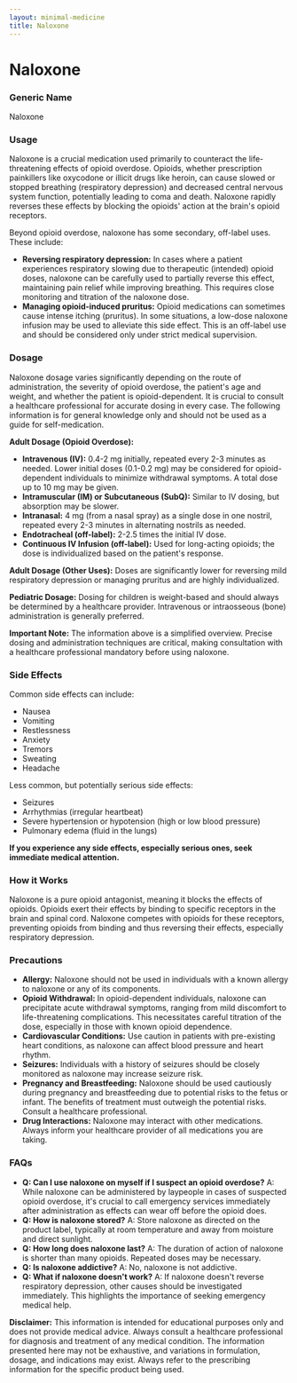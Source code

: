 ```yaml
---
layout: minimal-medicine
title: Naloxone
---
```


# Naloxone
### Generic Name
Naloxone

### Usage

Naloxone is a crucial medication used primarily to counteract the life-threatening effects of opioid overdose.  Opioids, whether prescription painkillers like oxycodone or illicit drugs like heroin, can cause slowed or stopped breathing (respiratory depression) and decreased central nervous system function, potentially leading to coma and death. Naloxone rapidly reverses these effects by blocking the opioids' action at the brain's opioid receptors.

Beyond opioid overdose, naloxone has some secondary, off-label uses. These include:

* **Reversing respiratory depression:** In cases where a patient experiences respiratory slowing due to therapeutic (intended) opioid doses, naloxone can be carefully used to partially reverse this effect, maintaining pain relief while improving breathing.  This requires close monitoring and titration of the naloxone dose.
* **Managing opioid-induced pruritus:**  Opioid medications can sometimes cause intense itching (pruritus).  In some situations, a low-dose naloxone infusion may be used to alleviate this side effect.  This is an off-label use and should be considered only under strict medical supervision.


### Dosage

Naloxone dosage varies significantly depending on the route of administration, the severity of opioid overdose, the patient's age and weight, and whether the patient is opioid-dependent.  It is crucial to consult a healthcare professional for accurate dosing in every case.  The following information is for general knowledge only and should not be used as a guide for self-medication.

**Adult Dosage (Opioid Overdose):**

* **Intravenous (IV):** 0.4-2 mg initially, repeated every 2-3 minutes as needed. Lower initial doses (0.1-0.2 mg) may be considered for opioid-dependent individuals to minimize withdrawal symptoms.  A total dose up to 10 mg may be given.
* **Intramuscular (IM) or Subcutaneous (SubQ):**  Similar to IV dosing, but absorption may be slower.
* **Intranasal:** 4 mg (from a nasal spray) as a single dose in one nostril, repeated every 2-3 minutes in alternating nostrils as needed.
* **Endotracheal (off-label):** 2-2.5 times the initial IV dose.
* **Continuous IV Infusion (off-label):**  Used for long-acting opioids; the dose is individualized based on the patient's response.

**Adult Dosage (Other Uses):**  Doses are significantly lower for reversing mild respiratory depression or managing pruritus and are highly individualized.

**Pediatric Dosage:** Dosing for children is weight-based and should always be determined by a healthcare provider.  Intravenous or intraosseous (bone) administration is generally preferred.

**Important Note:** The information above is a simplified overview.  Precise dosing and administration techniques are critical, making consultation with a healthcare professional mandatory before using naloxone.


### Side Effects

Common side effects can include:

* Nausea
* Vomiting
* Restlessness
* Anxiety
* Tremors
* Sweating
* Headache

Less common, but potentially serious side effects:

* Seizures
* Arrhythmias (irregular heartbeat)
* Severe hypertension or hypotension (high or low blood pressure)
* Pulmonary edema (fluid in the lungs)

**If you experience any side effects, especially serious ones, seek immediate medical attention.**


### How it Works

Naloxone is a pure opioid antagonist, meaning it blocks the effects of opioids. Opioids exert their effects by binding to specific receptors in the brain and spinal cord. Naloxone competes with opioids for these receptors, preventing opioids from binding and thus reversing their effects, especially respiratory depression.


### Precautions

* **Allergy:** Naloxone should not be used in individuals with a known allergy to naloxone or any of its components.
* **Opioid Withdrawal:**  In opioid-dependent individuals, naloxone can precipitate acute withdrawal symptoms, ranging from mild discomfort to life-threatening complications. This necessitates careful titration of the dose, especially in those with known opioid dependence.
* **Cardiovascular Conditions:**  Use caution in patients with pre-existing heart conditions, as naloxone can affect blood pressure and heart rhythm.
* **Seizures:** Individuals with a history of seizures should be closely monitored as naloxone may increase seizure risk.
* **Pregnancy and Breastfeeding:** Naloxone should be used cautiously during pregnancy and breastfeeding due to potential risks to the fetus or infant. The benefits of treatment must outweigh the potential risks. Consult a healthcare professional.
* **Drug Interactions:** Naloxone may interact with other medications. Always inform your healthcare provider of all medications you are taking.


### FAQs

* **Q: Can I use naloxone on myself if I suspect an opioid overdose?** A: While naloxone can be administered by laypeople in cases of suspected opioid overdose, it's crucial to call emergency services immediately after administration as effects can wear off before the opioid does.
* **Q: How is naloxone stored?** A: Store naloxone as directed on the product label, typically at room temperature and away from moisture and direct sunlight.
* **Q: How long does naloxone last?** A: The duration of action of naloxone is shorter than many opioids.  Repeated doses may be necessary.
* **Q: Is naloxone addictive?** A: No, naloxone is not addictive.
* **Q: What if naloxone doesn't work?** A: If naloxone doesn't reverse respiratory depression, other causes should be investigated immediately.  This highlights the importance of seeking emergency medical help.


**Disclaimer:** This information is intended for educational purposes only and does not provide medical advice. Always consult a healthcare professional for diagnosis and treatment of any medical condition.  The information presented here may not be exhaustive, and variations in formulation, dosage, and indications may exist. Always refer to the prescribing information for the specific product being used.
